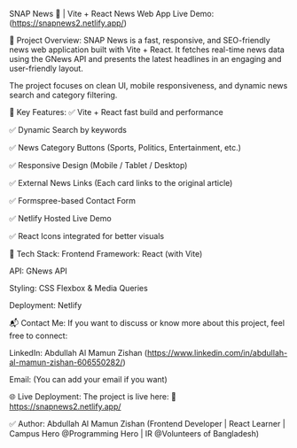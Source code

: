 SNAP News 📰 | Vite + React News Web App
Live Demo: (https://snapnews2.netlify.app/)

📌 Project Overview:
SNAP News is a fast, responsive, and SEO-friendly news web application built with Vite + React. It fetches real-time news data using the GNews API and presents the latest headlines in an engaging and user-friendly layout.

The project focuses on clean UI, mobile responsiveness, and dynamic news search and category filtering.

🚀 Key Features:
✅ Vite + React fast build and performance

✅ Dynamic Search by keywords

✅ News Category Buttons (Sports, Politics, Entertainment, etc.)

✅ Responsive Design (Mobile / Tablet / Desktop)

✅ External News Links (Each card links to the original article)

✅ Formspree-based Contact Form

✅ Netlify Hosted Live Demo

✅ React Icons integrated for better visuals

📂 Tech Stack:
Frontend Framework: React (with Vite)

API: GNews API

Styling: CSS Flexbox & Media Queries

Deployment: Netlify


📬 Contact Me:
If you want to discuss or know more about this project, feel free to connect:

LinkedIn: Abdullah Al Mamun Zishan (https://www.linkedin.com/in/abdullah-al-mamun-zishan-606550282/)

Email: (You can add your email if you want)


🌐 Live Deployment:
The project is live here:
🔗 https://snapnews2.netlify.app/

✅ Author:
Abdullah Al Mamun Zishan
(Frontend Developer | React Learner | Campus Hero @Programming Hero | IR @Volunteers of Bangladesh)


